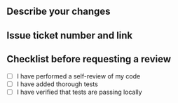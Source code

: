 ## Describe your changes

## Issue ticket number and link

## Checklist before requesting a review
- [ ] I have performed a self-review of my code
- [ ] I have added thorough tests
- [ ] I have verified that tests are passing locally